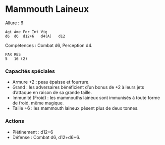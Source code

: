# Mammouth Laineux

Allure : 6

	Agi	Âme	For	Int	Vig
	d6	d6	d12+6	d4(A)	d12

Compétences : Combat d6, Perception d4.

	PAR	RES
	5	16 (2)

### Capacités spéciales
- Armure +2 : peau épaisse et fourrure.
- Grand : les adversaires bénéficient d’un bonus de +2 à leurs jets d’attaque en raison de sa grande taille.
- Immunité (Froid) : les mammouths laineux sont immunisés à toute forme de froid, même magique.
- Taille +6 : les mammouth laineux pèsent plus de deux tonnes.

### Actions
- Piétinement : d12+6
- Défense : Combat d6, d12+d6+6.